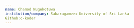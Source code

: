 ```yaml
---
name: Chamod Nugekotuwa
institution/company: Sabaragamuwa University of Sri Lanka
Github:c-koder
---
```

